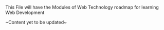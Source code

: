 
This File will have the Modules of Web Technology roadmap for learning Web Development

~Content yet to be updated~
